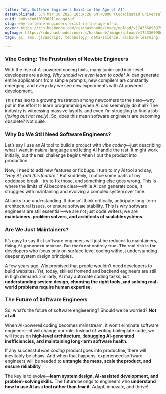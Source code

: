 ```yaml
---
title: "Why Software Engineers Exist in the Age of AI"
datePublished: Sun Mar 30 2025 18:37:26 GMT+0000 (Coordinated Universal Time)
cuid: cm8vzfud1000309l1eeoqazqd
slug: why-software-engineers-exist-in-the-age-of-ai
cover: https://cdn.hashnode.com/res/hashnode/image/upload/v1743360969794/e848d416-9fd8-4f11-bdd9-500adcee7254.png
ogImage: https://cdn.hashnode.com/res/hashnode/image/upload/v1743360986505/7b6f90b7-9dca-4d35-808d-2d0e86c2a3a5.png
tags: ai, aws, javascript, technology, data-science, machine-learning, developer, coding, devops, future, technical-writing-1, techwithrudraksh, vibe-coding

---
```


### Vibe Coding: The Frustration of Newbie Engineers

With the rise of AI-powered coding tools, many junior and mid-level developers are asking, *Why should we even learn to code?* AI can generate entire applications from simple prompts, new compilers are constantly emerging, and every day we see new experiments with AI-powered development.

This has led to a growing frustration among newcomers to the field—why put in the effort to learn programming when AI can seemingly do it all? The industry is witnessing massive layoffs, and even I’m struggling to find a job (*joking but not really*). So, does this mean software engineers are becoming obsolete? Not quite.

### Why Do We Still Need Software Engineers?

Let’s say I use an AI tool to build a product with *vibe coding*—just describing what I want in natural language and letting AI handle the rest. It might work initially, but the real challenge begins when I put the product into production.

Now, I need to add new features or fix bugs. I turn to my AI tool and say, *“Hey AI, add this feature.”* But suddenly, I notice some parts of my codebase break. I try to fix those, and something else goes wrong. This is where the limits of AI become clear—while AI can generate code, it struggles with maintaining and evolving a complex system over time.

AI lacks true understanding. It doesn’t think critically, anticipate long-term architectural issues, or ensure software stability. This is why software engineers are still essential—we are not just code writers; we are **maintainers, problem solvers, and architects of scalable systems**.

### Are We Just Maintainers?

It’s easy to say that software engineers will just be reduced to maintainers, fixing AI-generated messes. But that’s not entirely true. The real risk is for developers who focus only on surface-level coding without understanding deeper system design principles.

A few years ago, Wix promised that people wouldn’t need developers to build websites. Yet, today, skilled frontend and backend engineers are still in high demand. Similarly, AI may automate coding tasks, but **understanding system design, choosing the right tools, and solving real-world problems require human expertise**.

### The Future of Software Engineers

So, what’s the future of software engineering? Should we be worried? **Not at all.**

When AI-powered coding becomes mainstream, it won’t eliminate software engineers—it will change our role. Instead of writing boilerplate code, we will focus on **high-level architecture, debugging AI-generated inefficiencies, and maintaining long-term software health**.

If any successful *vibe coding* product goes into production, there will inevitably be chaos. And when that happens, experienced software engineers will be needed to **untangle the mess, scale the product, and ensure reliability**.

The key is to evolve—**learn system design, AI-assisted development, and problem-solving skills.** The future belongs to engineers who **understand how to use AI as a tool rather than fear it**. Adapt, innovate, and thrive!